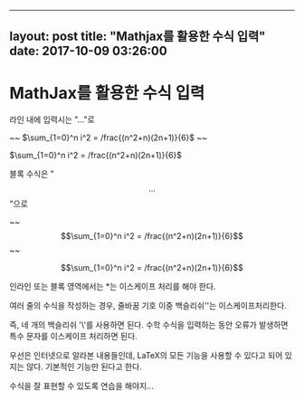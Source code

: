 
---
layout: post
title:  "Mathjax를 활용한 수식 입력"
date:   2017-10-09 03:26:00
---


# MathJax를 활용한 수식 입력

라인 내에 입력시는 "$...$"로 


~~ $\sum_{1=0}^n i^2 = /frac{(n^2+n)(2n+1)}{6}$ ~~


 $\sum_{1=0}^n i^2 = /frac{(n^2+n)(2n+1)}{6}$ 


블록 수식은 "$$ ... $$"으로


~~ $$\sum_{1=0}^n i^2 = /frac{(n^2+n)(2n+1)}{6}$$ ~~



 $$\sum_{1=0}^n i^2 = /frac{(n^2+n)(2n+1)}{6}$$ 


인라인 또는 블록 영역에서는 *는 이스케이프 처리를 해야 한다.


여러 줄의 수식을 작성하는 경우, 줄바꿈 기호 이중 백슬리쉬'\'는 이스케이프처리한다. 


즉, 네 개의 백슬리쉬 '\\'를 사용하면 된다. 수학 수식을 입력하는 동안 오류가 발생하면 특수 문자를 이스케이프 처리하면 된다.


우선은 인터넷으로 알라본 내용들인데, LaTeX의 모든 기능을 사용할 수 있다고 되어 있지는 않다. 기본적인 기능만 된다고 한다. 


수식을 잘 표현할 수 있도록 연습을 해야지...
